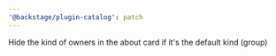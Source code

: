 ```yaml
---
'@backstage/plugin-catalog': patch
---
```


Hide the kind of owners in the about card if it's the default kind (group)
